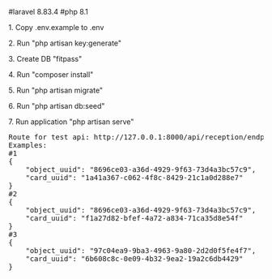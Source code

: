 #laravel 8.83.4 #php 8.1
<p>1. Copy .env.example to .env </p>
<p>2. Run "php artisan key:generate" </p>
<p>3. Create DB "fitpass" </p>
<p>4. Run "composer install" </p>
<p>5. Run "php artisan migrate" </p>
<p>6. Run "php artisan db:seed" </p>
<p>7. Run application  "php artisan serve" </p>
<pre>
Route for test api: http://127.0.0.1:8000/api/reception/endpoint
Examples:
#1
{
    "object_uuid": "8696ce03-a36d-4929-9f63-73d4a3bc57c9",
    "card_uuid": "1a41a367-c062-4f8c-8429-21c1a0d288e7"
}
#2
{
    "object_uuid": "8696ce03-a36d-4929-9f63-73d4a3bc57c9",
    "card_uuid": "f1a27d82-bfef-4a72-a834-71ca35d8e54f"
}
#3
{
    "object_uuid": "97c04ea9-9ba3-4963-9a80-2d2d0f5fe4f7",
    "card_uuid": "6b608c8c-0e09-4b32-9ea2-19a2c6db4429"
}
</pre>
